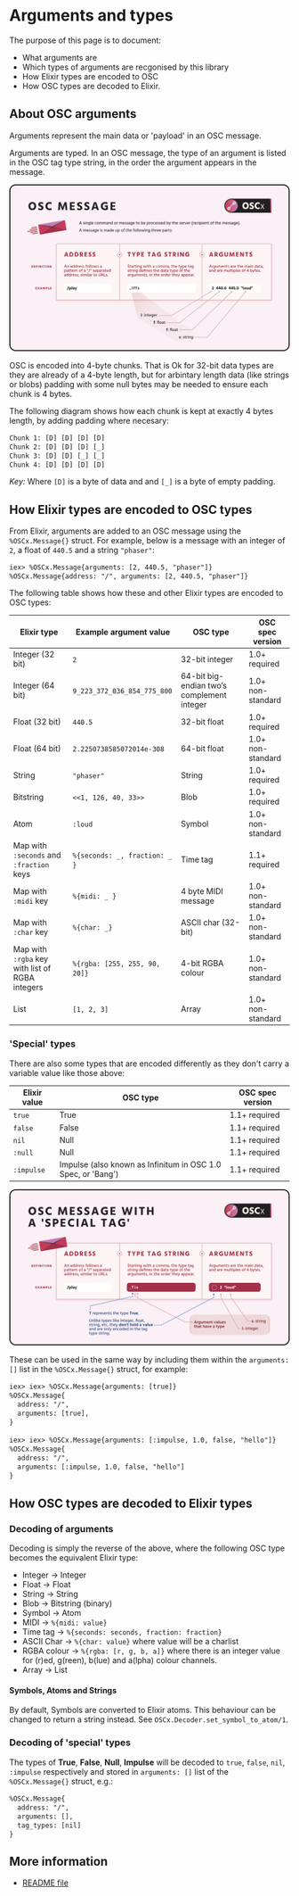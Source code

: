 # Arguments and types

The purpose of this page is to document:

- What arguments are
- Which types of arguments are recgonised by this library
- How Elixir types are encoded to OSC
- How OSC types are decoded to Elixir.

## About OSC arguments
Arguments represent the main data or 'payload' in an OSC message.

Arguments are typed. In an OSC message, the type of an argument is listed in the OSC tag type string, in the order the argument appears in the message.

![OSC message diagram](assets/osc-message.png)

OSC is encoded into 4-byte chunks. That is Ok for 32-bit data types are they are already of a 4-byte length, but for arbintary length data (like strings or blobs) padding with some null bytes may be needed to ensure each chunk is 4 bytes. 

The following diagram shows how each chunk is kept at exactly 4 bytes length, by adding padding where necesary:
```
Chunk 1: [D] [D] [D] [D]
Chunk 2: [D] [D] [D] [_]
Chunk 3: [D] [D] [_] [_]
Chunk 4: [D] [D] [D] [D]
```
*Key:* Where `[D]` is a byte of data and and `[_]` is a byte of empty padding.

## How Elixir types are encoded to OSC types
From Elixir, arguments are added to an OSC message using the `%OSCx.Message{}` struct. For example, below is a message with an integer of `2`, a float of `440.5` and a string `"phaser"`:
```
iex> %OSCx.Message{arguments: [2, 440.5, "phaser"]}
%OSCx.Message{address: "/", arguments: [2, 440.5, "phaser"]}
``` 
The following table shows how these and other Elixir types are encoded to OSC types:

| Elixir type      | Example argument value      | OSC type                                   | OSC spec version  |
| ---------------- | --------------------------- | ------------------------------------------ | ----------------- |
| Integer (32 bit) | `2`                         | 32-bit integer                             | 1.0+ required     |
| Integer (64 bit) | `9_223_372_036_854_775_800` | 64-bit big-endian two’s complement integer | 1.0+ non-standard |
| Float (32 bit)   | `440.5`                     | 32-bit float                               | 1.0+ required     |
| Float (64 bit)   | `2.2250738585072014e-308`   | 64-bit float                               | 1.0+ non-standard |
| String           | `"phaser"`                  | String                                     | 1.0+ required     |
| Bitstring        | `<<1, 126, 40, 33>>`        | Blob                                       | 1.0+ required     |
| Atom             | `:loud`                     | Symbol                                     | 1.0+ non-standard |
| Map with `:seconds` and `:fraction` keys | `%{seconds: _, fraction: _ }` | Time tag         | 1.1+ required     |
| Map with `:midi` key | `%{midi: _ }`           | 4 byte MIDI message                        | 1.0+ non-standard |
| Map with `:char` key | `%{char: _}`            | ASCII char (32-bit)                        | 1.0+ non-standard |
| Map with `:rgba` key with list of RGBA integers | `%{rgba: [255, 255, 90, 20]}` | 4-bit RGBA colour                          | 1.0+ non-standard |
| List             | `[1, 2, 3]`                 | Array                                      | 1.0+ non-standard |

### 'Special' types
There are also some types that are encoded differently as they don't carry a variable value like those above:

| Elixir value                | OSC type                                   | OSC spec version |
| --------------------------- | ------------------------------------------ | ---------------- |
| `true`                      | True                                       | 1.1+ required    |
| `false`                     | False                                      | 1.1+ required    |
| `nil`                       | Null                                       | 1.1+ required    |
| `:null`                     | Null                                       | 1.1+ required    |
| `:impulse`                  | Impulse (also known as Infinitum in OSC 1.0 Spec, or 'Bang')  | 1.1+ required    |

![OSC message diagram](assets/osc-message-special.png)

These can be used in the same way by including them within the `arguments: []` list in the `%OSCx.Message{}` struct, for example:
```
iex> iex> %OSCx.Message{arguments: [true]}
%OSCx.Message{
  address: "/",
  arguments: [true],
}

iex> iex> %OSCx.Message{arguments: [:impulse, 1.0, false, "hello"]}
%OSCx.Message{
  address: "/",
  arguments: [:impulse, 1.0, false, "hello"]
}
```
## How OSC types are decoded to Elixir types

### Decoding of arguments
Decoding is simply the reverse of the above, where the following OSC type becomes the equivalent Elixir type:
- Integer -> Integer
- Float -> Float
- String -> String
- Blob -> Bitstring (binary)
- Symbol -> Atom
- MIDI -> `%{midi: value}`
- Time tag -> `%{seconds: seconds, fraction: fraction}`
- ASCII Char -> `%{char: value}` where value will be a charlist
- RGBA colour -> `%{rgba: [r, g, b, a]}` where there is an integer value for (r)ed, g(reen), b(lue) and a(lpha) colour channels.
- Array -> List

#### Symbols, Atoms and Strings
By default, Symbols are converted to Elixir atoms. This behaviour can be changed to return a string instead. See `OSCx.Decoder.set_symbol_to_atom/1`.

### Decoding of 'special' types
The types of **True**, **False**, **Null**, **Impulse** will be decoded to `true`, `false`, `nil`, `:impulse` respectively and stored in `arguments: []` list of the `%OSCx.Message{}` struct, e.g.:
```
%OSCx.Message{
  address: "/",
  arguments: [],
  tag_types: [nil]
}
```
## More information
- [README file](README.md)
